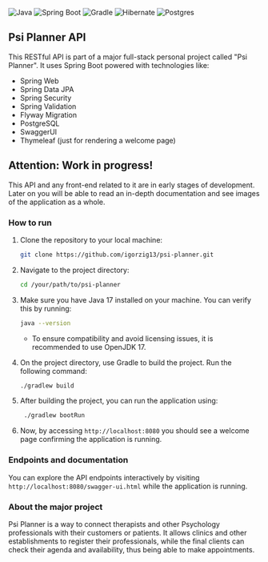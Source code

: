 ![Java](https://img.shields.io/badge/java_17-%23ED8B00.svg?style=for-the-badge&logo=openjdk&logoColor=white)
![Spring Boot](https://img.shields.io/badge/Spring_Boot-6DB33F?style=for-the-badge&logo=spring-boot&logoColor=white)
![Gradle](https://img.shields.io/badge/gradle-02303A?style=for-the-badge&logo=gradle&logoColor=white)
![Hibernate](https://img.shields.io/badge/Hibernate-59666C?style=for-the-badge&logo=Hibernate&logoColor=white)
![Postgres](https://img.shields.io/badge/postgresql-4169e1?style=for-the-badge&logo=postgresql&logoColor=white)

## Psi Planner API

This RESTful API is part of a major full-stack personal project called "Psi Planner".
It uses Spring Boot powered with technologies like:
- Spring Web
- Spring Data JPA
- Spring Security
- Spring Validation
- Flyway Migration
- PostgreSQL
- SwaggerUI
- Thymeleaf (just for rendering a welcome page)

## Attention: Work in progress!

This API and any front-end related to it are in early stages of development.
Later on you will be able to read an in-depth documentation and see images of the application as a whole.

### How to run

1. Clone the repository to your local machine:
    ```bash
   git clone https://github.com/igorzig13/psi-planner.git
   ```
2. Navigate to the project directory:
    ```bash
   cd /your/path/to/psi-planner
   ```
3. Make sure you have Java 17 installed on your machine. You can verify this by running:
    ```bash
   java --version
   ```
   - To ensure compatibility and avoid licensing issues, it is recommended to use OpenJDK 17.

4. On the project directory, use Gradle to build the project. Run the following command:
    ```bash
   ./gradlew build
   ```
5. After building the project, you can run the application using:

   ```bash
    ./gradlew bootRun
   ```

6. Now, by accessing `http://localhost:8080` you should see a welcome page confirming the application is running. 

### Endpoints and documentation

You can explore the API endpoints interactively by visiting `http://localhost:8080/swagger-ui.html` while the application is running.

### About the major project

Psi Planner is a way  to connect therapists and other Psychology professionals with their customers or patients.
It allows clinics and other establishments to register their professionals, while the final clients can check their
agenda and availability, thus being able to make appointments.
